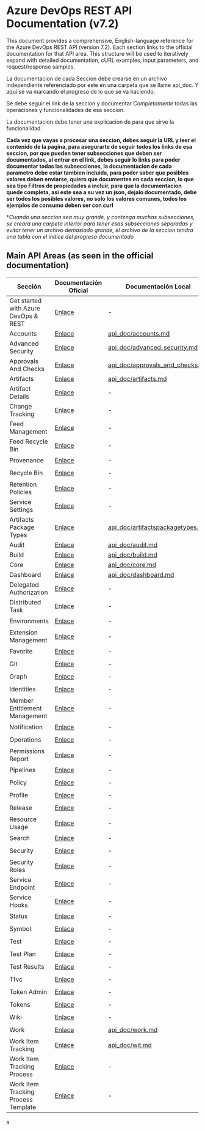 # Azure DevOps REST API Documentation (v7.2)

This document provides a comprehensive, English-language reference for the Azure DevOps REST API (version 7.2). Each section links to the official documentation for that API area. This structure will be used to iteratively expand with detailed documentation, cURL examples, input parameters, and request/response samples.

La documentacion de cada Seccion debe crearse en un archivo independiente referenciado por este en una carpeta que se llame api_doc. Y aqui se va marcando el progreso de lo que se va haciendo.

Se debe seguir el link de la seccion y documentar *Completamente* todas las operaciones y funcionalidades de esa seccion.

La documentacion debe tener una explicacion de para que sirve la funcionalidad.

**Cada vez que vayas a procesar una seccion, debes seguir la URL y leer el contenido de la pagina, para asegurarte de seguir todos los links de esa seccion, por que pueden tener subsecciones que deben ser documentados, al entrar en el link, debes seguir lo links para poder documentar todas las subsecciones, la documentacion de cada parametro debe estar tambien incluida, para poder saber que posibles valores deben enviarse, quiero que documentes en cada seccion, lo que sea tipo Filtros de propiedades a incluir, para que la documentacion quede completa, asi este sea a su vez un json, dejalo documentado, debe ser todos los posibles valores, no solo los valores comunes, todos los ejemplos de consumo deben ser con curl**


**Cuando una seccion sea muy grande, y contenga muchas subsecciones, se creara una carpeta interior para tener esas subsecciones separadas y evitar tener un archivo demasiado grande, el archivo de la seccion tendra una tabla con el indice del progreso documentado*


## Main API Areas (as seen in the official documentation)


| Sección | Documentación Oficial | Documentación Local | Cliente Implementado |
|---------|----------------------|---------------------|---------------------|
| Get started with Azure DevOps & REST | [Enlace](https://learn.microsoft.com/en-us/rest/api/azure/devops/?view=azure-devops-rest-7.2) | - | ⏳ |
| Accounts | [Enlace](https://learn.microsoft.com/en-us/rest/api/azure/devops/accounts/?view=azure-devops-rest-7.2) | [api_doc/accounts.md](api_doc/accounts.md) | ✅ |
| Advanced Security | [Enlace](https://learn.microsoft.com/en-us/rest/api/azure/devops/advanced-security/?view=azure-devops-rest-7.2) | [api_doc/advanced_security.md](api_doc/advanced_security.md) | ✅ |
| Approvals And Checks | [Enlace](https://learn.microsoft.com/en-us/rest/api/azure/devops/approvalsandchecks/?view=azure-devops-rest-7.2) | [api_doc/approvals_and_checks.md](api_doc/approvals_and_checks.md) | ✅ |
| Artifacts | [Enlace](https://learn.microsoft.com/en-us/rest/api/azure/devops/artifacts/?view=azure-devops-rest-7.2) | [api_doc/artifacts.md](api_doc/artifacts.md) | ✅ |
| Artifact Details | [Enlace](https://learn.microsoft.com/en-us/rest/api/azure/devops/artifacts/artifact-details?view=azure-devops-rest-7.2) | - | ⏳ |
| Change Tracking | [Enlace](https://learn.microsoft.com/en-us/rest/api/azure/devops/artifacts/change-tracking?view=azure-devops-rest-7.2) | - | ⏳ |
| Feed Management | [Enlace](https://learn.microsoft.com/en-us/rest/api/azure/devops/artifacts/feed-management?view=azure-devops-rest-7.2) | - | ⏳ |
| Feed Recycle Bin | [Enlace](https://learn.microsoft.com/en-us/rest/api/azure/devops/artifacts/feed-recycle-bin?view=azure-devops-rest-7.2) | - | ⏳ |
| Provenance | [Enlace](https://learn.microsoft.com/en-us/rest/api/azure/devops/artifacts/provenance?view=azure-devops-rest-7.2) | - | ⏳ |
| Recycle Bin | [Enlace](https://learn.microsoft.com/en-us/rest/api/azure/devops/artifacts/recycle-bin?view=azure-devops-rest-7.2) | - | ⏳ |
| Retention Policies | [Enlace](https://learn.microsoft.com/en-us/rest/api/azure/devops/artifacts/retention-policies?view=azure-devops-rest-7.2) | - | ⏳ |
| Service Settings | [Enlace](https://learn.microsoft.com/en-us/rest/api/azure/devops/artifacts/service-settings?view=azure-devops-rest-7.2) | - | ⏳ |
| Artifacts Package Types | [Enlace](https://learn.microsoft.com/en-us/rest/api/azure/devops/artifactspackagetypes/?view=azure-devops-rest-7.2) | [api_doc/artifactspackagetypes.md](api_doc/artifactspackagetypes.md) | ✅ |
| Audit | [Enlace](https://learn.microsoft.com/en-us/rest/api/azure/devops/audit/?view=azure-devops-rest-7.2) | [api_doc/audit.md](api_doc/audit.md) | ✅ |
| Build | [Enlace](https://learn.microsoft.com/en-us/rest/api/azure/devops/build/?view=azure-devops-rest-7.2) | [api_doc/build.md](api_doc/build.md) | ✅ |
| Core | [Enlace](https://learn.microsoft.com/en-us/rest/api/azure/devops/core/?view=azure-devops-rest-7.2) | [api_doc/core.md](api_doc/core.md) | ✅ |
| Dashboard | [Enlace](https://learn.microsoft.com/en-us/rest/api/azure/devops/dashboard/?view=azure-devops-rest-7.2) | [api_doc/dashboard.md](api_doc/dashboard.md) | ✅ |
| Delegated Authorization | [Enlace](https://learn.microsoft.com/en-us/rest/api/azure/devops/delegatedauthorization/?view=azure-devops-rest-7.2) | - | ⏳ |
| Distributed Task | [Enlace](https://learn.microsoft.com/en-us/rest/api/azure/devops/distributedtask/?view=azure-devops-rest-7.2) | - | ⏳ |
| Environments | [Enlace](https://learn.microsoft.com/en-us/rest/api/azure/devops/environments/?view=azure-devops-rest-7.2) | - | ⏳ |
| Extension Management | [Enlace](https://learn.microsoft.com/en-us/rest/api/azure/devops/extensionmanagement/?view=azure-devops-rest-7.2) | - | ⏳ |
| Favorite | [Enlace](https://learn.microsoft.com/en-us/rest/api/azure/devops/favorite/?view=azure-devops-rest-7.2) | - | ⏳ |
| Git | [Enlace](https://learn.microsoft.com/en-us/rest/api/azure/devops/git/?view=azure-devops-rest-7.2) | - | ⏳ |
| Graph | [Enlace](https://learn.microsoft.com/en-us/rest/api/azure/devops/graph/?view=azure-devops-rest-7.2) | - | ⏳ |
| Identities | [Enlace](https://learn.microsoft.com/en-us/rest/api/azure/devops/identities/?view=azure-devops-rest-7.2) | - | ⏳ |
| Member Entitlement Management | [Enlace](https://learn.microsoft.com/en-us/rest/api/azure/devops/memberentitlementmanagement/?view=azure-devops-rest-7.2) | - | ⏳ |
| Notification | [Enlace](https://learn.microsoft.com/en-us/rest/api/azure/devops/notification/?view=azure-devops-rest-7.2) | - | ⏳ |
| Operations | [Enlace](https://learn.microsoft.com/en-us/rest/api/azure/devops/operations/?view=azure-devops-rest-7.2) | - | ⏳ |
| Permissions Report | [Enlace](https://learn.microsoft.com/en-us/rest/api/azure/devops/permissionsreport/?view=azure-devops-rest-7.2) | - | ⏳ |
| Pipelines | [Enlace](https://learn.microsoft.com/en-us/rest/api/azure/devops/pipelines/?view=azure-devops-rest-7.2) | - | ⏳ |
| Policy | [Enlace](https://learn.microsoft.com/en-us/rest/api/azure/devops/policy/?view=azure-devops-rest-7.2) | - | ⏳ |
| Profile | [Enlace](https://learn.microsoft.com/en-us/rest/api/azure/devops/profile/?view=azure-devops-rest-7.2) | - | ⏳ |
| Release | [Enlace](https://learn.microsoft.com/en-us/rest/api/azure/devops/release/?view=azure-devops-rest-7.2) | - | ⏳ |
| Resource Usage | [Enlace](https://learn.microsoft.com/en-us/rest/api/azure/devops/resourceusage/?view=azure-devops-rest-7.2) | - | ⏳ |
| Search | [Enlace](https://learn.microsoft.com/en-us/rest/api/azure/devops/search/?view=azure-devops-rest-7.2) | - | ⏳ |
| Security | [Enlace](https://learn.microsoft.com/en-us/rest/api/azure/devops/security/?view=azure-devops-rest-7.2) | - | ⏳ |
| Security Roles | [Enlace](https://learn.microsoft.com/en-us/rest/api/azure/devops/securityroles/?view=azure-devops-rest-7.2) | - | ⏳ |
| Service Endpoint | [Enlace](https://learn.microsoft.com/en-us/rest/api/azure/devops/serviceendpoint/?view=azure-devops-rest-7.2) | - | ⏳ |
| Service Hooks | [Enlace](https://learn.microsoft.com/en-us/rest/api/azure/devops/servicehooks/?view=azure-devops-rest-7.2) | - | ⏳ |
| Status | [Enlace](https://learn.microsoft.com/en-us/rest/api/azure/devops/status/?view=azure-devops-rest-7.2) | - | ⏳ |
| Symbol | [Enlace](https://learn.microsoft.com/en-us/rest/api/azure/devops/symbol/?view=azure-devops-rest-7.2) | - | ⏳ |
| Test | [Enlace](https://learn.microsoft.com/en-us/rest/api/azure/devops/test/?view=azure-devops-rest-7.2) | - | ⏳ |
| Test Plan | [Enlace](https://learn.microsoft.com/en-us/rest/api/azure/devops/testplan/?view=azure-devops-rest-7.2) | - | ⏳ |
| Test Results | [Enlace](https://learn.microsoft.com/en-us/rest/api/azure/devops/testresults/?view=azure-devops-rest-7.2) | - | ⏳ |
| Tfvc | [Enlace](https://learn.microsoft.com/en-us/rest/api/azure/devops/tfvc/?view=azure-devops-rest-7.2) | - | ⏳ |
| Token Admin | [Enlace](https://learn.microsoft.com/en-us/rest/api/azure/devops/tokenadmin/?view=azure-devops-rest-7.2) | - | ⏳ |
| Tokens | [Enlace](https://learn.microsoft.com/en-us/rest/api/azure/devops/tokens/?view=azure-devops-rest-7.2) | - | ⏳ |
| Wiki | [Enlace](https://learn.microsoft.com/en-us/rest/api/azure/devops/wiki/?view=azure-devops-rest-7.2) | - | ⏳ |
| Work | [Enlace](https://learn.microsoft.com/en-us/rest/api/azure/devops/work/?view=azure-devops-rest-7.2) | [api_doc/work.md](api_doc/work.md) | ⏳ |
| Work Item Tracking | [Enlace](https://learn.microsoft.com/en-us/rest/api/azure/devops/wit/?view=azure-devops-rest-7.2) | [api_doc/wit.md](api_doc/wit.md) | ✅ |
| Work Item Tracking Process | [Enlace](https://learn.microsoft.com/en-us/rest/api/azure/devops/workitemtrackingprocess/?view=azure-devops-rest-7.2) | - | ⏳ |
| Work Item Tracking Process Template | [Enlace](https://learn.microsoft.com/en-us/rest/api/azure/devops/workitemtrackingprocesstemplate/?view=azure-devops-rest-7.2) | - | ⏳ |


a
